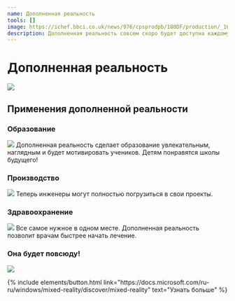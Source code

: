 ```yaml
---
name: Дополненная реальность
tools: []
image: https://ichef.bbci.co.uk/news/976/cpsprodpb/180DF/production/_105772589_ed577158-e304-493a-8a79-fc21432ed065.jpg
description: Дополненная реальность совсем скоро будет доступна каждому. Дополненная реальность открывает новые перспективы для учебы, работы, игр и взаимодействия с миром. 
---
```


# Дополненная реальность

![](https://ichef.bbci.co.uk/news/976/cpsprodpb/180DF/production/_105772589_ed577158-e304-493a-8a79-fc21432ed065.jpg)

## Применения дополненной реальности

### Образование
![](https://redtigerprodassetstorage.blob.core.windows.net/filedata/2021/08/10/RWhFdj/c693ed44-03ae-41f1-a7cb-a9a7c2d23418.MicrosoftTeams-image.png?sv=2017-04-17&sr=b&sig=10M99VX7yXvg0g0ToPVCsvA8jQH2TNZx%2F4m66WmE5rY%3D&se=2021-09-09T22%3A07%3A12Z&sp=rwd)
Дополненная реальность сделает образование увлекательным, наглядным и будет мотивировать учеников. Детям понравятся школы будущего!

### Производство
![](https://redtigerprodassetstorage.blob.core.windows.net/filedata/2021/08/10/RWhFdj/e77c4cea-64b0-44cd-88b9-35ff473f4acf.Manufacturing-Remote-Assist-ru-ru.png?sv=2017-04-17&sr=b&sig=wQ666eqKcKSE4CC82lx00R77K%2BlISNk9lM9J4YAV2%2B4%3D&se=2021-09-09T21%3A29%3A36Z&sp=rwd)
Теперь инженеры могут полностью погрузиться в свои проекты.

### Здравоохранение
![](https://redtigerprodassetstorage.blob.core.windows.net/filedata/2021/08/10/RWhFdj/6f53af72-8a42-434d-b030-30f30ff9bf36.Video_2.png?sv=2017-04-17&sr=b&sig=Ud6LDNCjO607Zpxr24BmU3mKja0D6q6SRvuFNwFkJuM%3D&se=2021-09-09T22%3A34%3A42Z&sp=rwd)
Все самое нужное в одном месте. Дополненная реальность позволит врачам быстрее начать лечение.

### Она будет повсюду!
![](https://www.google.com/url?sa=i&url=https%3A%2F%2Ffortune.com%2F2016%2F02%2F29%2Fmicrosoft-hololens-games-apps%2F&psig=AOvVaw1enOcGAbGvBLD1QH21pbU3&ust=1633631772555000&source=images&cd=vfe&ved=0CAgQjRxqFwoTCPDHnuS2tvMCFQAAAAAdAAAAABAD)

<p class="text-center">
{% include elements/button.html link="https://docs.microsoft.com/ru-ru/windows/mixed-reality/discover/mixed-reality" text="Узнать больше" %}
</p>